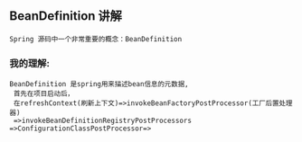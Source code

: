 ## BeanDefinition 讲解

`Spring 源码中一个非常重要的概念：BeanDefinition`

### 我的理解: 
    BeanDefinition 是spring用来描述bean信息的元数据,
     首先在项目启动后，
     在refreshContext(刷新上下文)=>invokeBeanFactoryPostProcessor(工厂后置处理器)
     =>invokeBeanDefinitionRegistryPostProcessors =>ConfigurationClassPostProcessor=>






